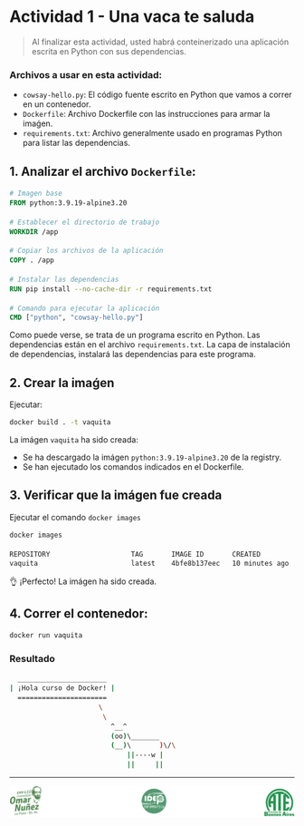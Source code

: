 # Actividad 1 - Una vaca te saluda

>Al finalizar esta actividad, usted habrá conteinerizado una aplicación escrita en Python con sus dependencias.

### Archivos a usar en esta actividad:

- `cowsay-hello.py`: El código fuente escrito en Python que vamos a correr en un contenedor.
- `Dockerfile`: Archivo Dockerfile con las instrucciones para armar la imaǵen.
- `requirements.txt`: Archivo generalmente usado en programas Python para listar las dependencias.

## 1. Analizar el archivo `Dockerfile`:
```Dockerfile
# Imagen base
FROM python:3.9.19-alpine3.20

# Establecer el directorio de trabajo
WORKDIR /app

# Copiar los archivos de la aplicación
COPY . /app

# Instalar las dependencias
RUN pip install --no-cache-dir -r requirements.txt

# Comando para ejecutar la aplicación
CMD ["python", "cowsay-hello.py"]
```
Como puede verse, se trata de un programa escrito en Python. Las dependencias están en el archivo `requirements.txt`. La capa de instalación de dependencias, instalará las dependencias para este programa.


## 2. Crear la imaǵen

Ejecutar:

```bash
docker build . -t vaquita
```
La imágen `vaquita` ha sido creada:
- Se ha descargado la imágen `python:3.9.19-alpine3.20` de la registry.
- Se han ejecutado los comandos indicados en el Dockerfile.


## 3. Verificar que la imágen fue creada

Ejecutar el comando `docker images`

```bash
docker images

REPOSITORY                    TAG       IMAGE ID       CREATED          SIZE
vaquita                       latest    4bfe8b137eec   10 minutes ago   54.4MB 
```

:ok_hand: ¡Perfecto! La imágen ha sido creada.

## 4. Correr el contenedor:

```bash
docker run vaquita
```
### Resultado

```bash
  ______________________                                                                                                      
| ¡Hola curso de Docker! |
  ======================
                      \
                       \
                         ^__^
                         (oo)\_______
                         (__)\       )\/\
                             ||----w |
                             ||     ||

```

---------------

![](../../img/footer.svg)